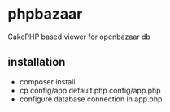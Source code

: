 # phpbazaar
CakePHP based viewer for openbazaar db

## installation
* composer install
* cp config/app.default.php config/app.php
* configure database connection in app.php

